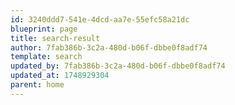 ```yaml
---
id: 3240ddd7-541e-4dcd-aa7e-55efc58a21dc
blueprint: page
title: search-result
author: 7fab386b-3c2a-480d-b06f-dbbe0f8adf74
template: search
updated_by: 7fab386b-3c2a-480d-b06f-dbbe0f8adf74
updated_at: 1748929304
parent: home
---
```

